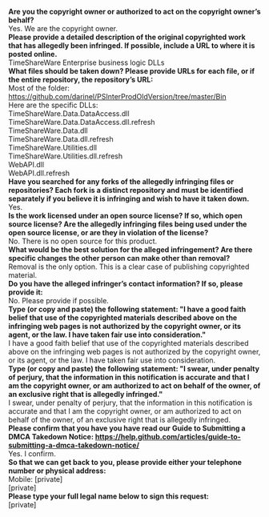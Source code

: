 **Are you the copyright owner or authorized to act on the copyright owner’s behalf?**  
Yes. We are the copyright owner.  
**Please provide a detailed description of the original copyrighted work that has allegedly been infringed. If possible, include a URL to where it is posted online.**  
TimeShareWare Enterprise business logic DLLs  
**What files should be taken down? Please provide URLs for each file, or if the entire repository, the repository’s URL:**  
Most of the folder: https://github.com/darinel/PSInterProdOldVersion/tree/master/Bin  
Here are the specific DLLs:  
TimeShareWare.Data.DataAccess.dll  
TimeShareWare.Data.DataAccess.dll.refresh  
TimeShareWare.Data.dll  
TimeShareWare.Data.dll.refresh  
TimeShareWare.Utilities.dll  
TimeShareWare.Utilities.dll.refresh  
WebAPI.dll  
WebAPI.dll.refresh  
**Have you searched for any forks of the allegedly infringing files or repositories? Each fork is a distinct repository and must be identified separately if you believe it is infringing and wish to have it taken down.**  
Yes.  
**Is the work licensed under an open source license? If so, which open source license? Are the allegedly infringing files being used under the open source license, or are they in violation of the license?**  
No. There is no open source for this product.  
**What would be the best solution for the alleged infringement? Are there specific changes the other person can make other than removal?**  
Removal is the only option. This is a clear case of publishing copyrighted material.  
**Do you have the alleged infringer’s contact information? If so, please provide it:**  
No. Please provide if possible.  
**Type (or copy and paste) the following statement: "I have a good faith belief that use of the copyrighted materials described above on the infringing web pages is not authorized by the copyright owner, or its agent, or the law. I have taken fair use into consideration."**  
I have a good faith belief that use of the copyrighted materials described above on the infringing web pages is not authorized by the copyright owner, or its agent, or the law. I have taken fair use into consideration.  
**Type (or copy and paste) the following statement: "I swear, under penalty of perjury, that the information in this notification is accurate and that I am the copyright owner, or am authorized to act on behalf of the owner, of an exclusive right that is allegedly infringed."**  
I swear, under penalty of perjury, that the information in this notification is accurate and that I am the copyright owner, or am authorized to act on behalf of the owner, of an exclusive right that is allegedly infringed.  
**Please confirm that you have you have read our Guide to Submitting a DMCA Takedown Notice: https://help.github.com/articles/guide-to-submitting-a-dmca-takedown-notice/**  
Yes. I confirm.  
**So that we can get back to you, please provide either your telephone number or physical address:**  
Mobile: [private]  
[private]  
**Please type your full legal name below to sign this request:**  
[private]
